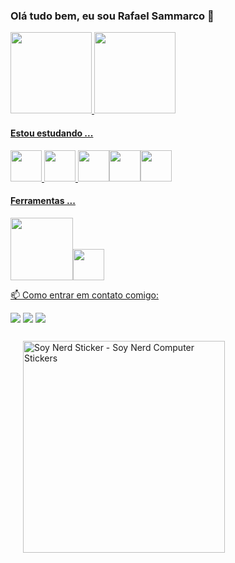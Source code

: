 ### Olá tudo bem, eu sou Rafael Sammarco 👋

<div>
<a href="https://github.com/RafaSamm">
<img height="130em" src="https://github-readme-stats.vercel.app/api/top-langs/?username=RafaSamm&layout=compact&langs_count=7&theme=dracula"/> 
<img height="130em" src="https://github-readme-stats.vercel.app/api?username=RafaSamm&show_icons=true&theme=dracula&include_all_commits=true&count_private=true"/>
</div>

#### Estou estudando ...
<img src="https://cdn.jsdelivr.net/gh/devicons/devicon/icons/java/java-original-wordmark.svg" width="50" height="50"/> <img src="https://cdn.jsdelivr.net/gh/devicons/devicon/icons/git/git-original-wordmark.svg" width="50" height="50"/> <img src="https://cdn.jsdelivr.net/gh/devicons/devicon/icons/github/github-original-wordmark.svg" width="50" height="50"/><img src="https://cdn.jsdelivr.net/gh/devicons/devicon/icons/mysql/mysql-original-wordmark.svg" width="50" height="50" /><img src="https://cdn.jsdelivr.net/gh/devicons/devicon/icons/postgresql/postgresql-plain-wordmark.svg" width="50" height="50" />

#### Ferramentas ...
<img src="https://cdn.jsdelivr.net/gh/devicons/devicon/icons/intellij/intellij-original-wordmark.svg" width="100" height="100" /><img src="https://cdn.jsdelivr.net/gh/devicons/devicon/icons/vscode/vscode-original-wordmark.svg" width="50" height="50" />
          

          
          
          
 📫 Como entrar em contato comigo: 
 
<a href = "mailto:rafarhs286@gmail.com"><img src="https://img.shields.io/badge/Gmail-D14836?style=for-the-badge&logo=gmail&logoColor=white" target="_blank"></a>
<a href="https://www.linkedin.com/in/rafael-hernandes-sammarco-140555253/" target="_blank"><img src="https://img.shields.io/badge/-LinkedIn-%230077B5?style=for-the-badge&logo=linkedin&logoColor=white" target="_blank"></a>
<a href="https://instagram.com/rafaelhsammarco" target="_blank"><img src="https://img.shields.io/badge/-Instagram-%23E4405F?style=for-the-badge&logo=instagram&logoColor=white" target="_blank"></a>


<div class="Sticker " style="width: 363px; height: 363px;"><img src="https://media.tenor.com/D8IYs3OLCfkAAAAi/soy-nerd.gif" width="323" height="339" alt="Soy Nerd Sticker - Soy Nerd Computer Stickers" style="max-width: 363px; background-color: unset; margin: 12px 20px;"></div>
          




